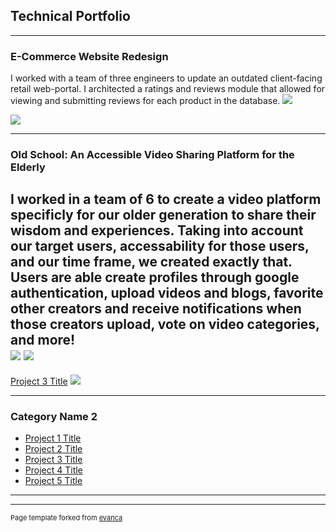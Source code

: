 ## Technical Portfolio

---

### E-Commerce Website Redesign 

I worked with a team of three engineers to update an outdated client-facing retail web-portal.  I architected a ratings and reviews module that allowed for viewing and submitting reviews for each product in the database.
<img src="https://media.giphy.com/media/6TFeyshhBSyLvsqmMD/giphy.gif"/>

<img src="https://media.giphy.com/media/cIeewUTHjMjmcHMML8/giphy.gif"/>

---
### Old School:  An Accessible Video Sharing Platform for the Elderly

I worked in a team of 6 to create a video platform specificly for our older generation to share their wisdom and experiences.  Taking into account our target users, accessability for those users, and our time frame, we created exactly that. Users are able create profiles through google authentication, upload videos and blogs, favorite other creators and receive notifications when those creators upload, vote on video categories, and more!  
<img src="https://media.giphy.com/media/3HhjgZkK6aT8QAN08u/giphy.gif"/>
<img src="https://camo.githubusercontent.com/83396e0918f9c64f3468b5ca916aab41616564e2f91c4346e02bb1e0883d8b38/68747470733a2f2f6d656469612e67697068792e636f6d2f6d656469612f4d4767376c307a57437a6d5241677236766e2f67697068792e676966"/>
---
[Project 3 Title](http://example.com/)
<img src="[images/dummy_thumbnail.jpg?raw=true](https://camo.githubusercontent.com/83396e0918f9c64f3468b5ca916aab41616564e2f91c4346e02bb1e0883d8b38/68747470733a2f2f6d656469612e67697068792e636f6d2f6d656469612f4d4767376c307a57437a6d5241677236766e2f67697068792e676966)"/>

---

### Category Name 2

- [Project 1 Title](http://example.com/)
- [Project 2 Title](http://example.com/)
- [Project 3 Title](http://example.com/)
- [Project 4 Title](http://example.com/)
- [Project 5 Title](http://example.com/)

---




---
<p style="font-size:11px">Page template forked from <a href="https://github.com/evanca/quick-portfolio">evanca</a></p>
<!-- Remove above link if you don't want to attibute -->
